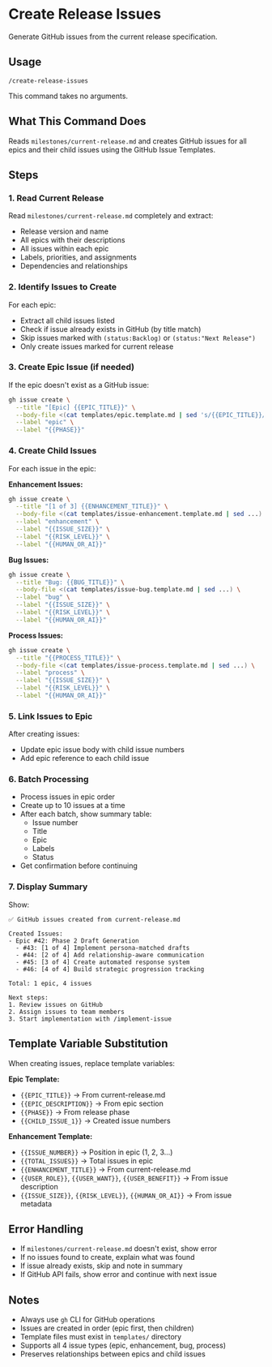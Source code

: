 # Create Release Issues

Generate GitHub issues from the current release specification.

## Usage

```
/create-release-issues
```

This command takes no arguments.

## What This Command Does

Reads `milestones/current-release.md` and creates GitHub issues for all epics and their child issues using the GitHub Issue Templates.

## Steps

### 1. Read Current Release

Read `milestones/current-release.md` completely and extract:
- Release version and name
- All epics with their descriptions
- All issues within each epic
- Labels, priorities, and assignments
- Dependencies and relationships

### 2. Identify Issues to Create

For each epic:
- Extract all child issues listed
- Check if issue already exists in GitHub (by title match)
- Skip issues marked with `(status:Backlog)` or `(status:"Next Release")`
- Only create issues marked for current release

### 3. Create Epic Issue (if needed)

If the epic doesn't exist as a GitHub issue:

```bash
gh issue create \
  --title "[Epic] {{EPIC_TITLE}}" \
  --body-file <(cat templates/epic.template.md | sed 's/{{EPIC_TITLE}}/Actual Title/g') \
  --label "epic" \
  --label "{{PHASE}}"
```

### 4. Create Child Issues

For each issue in the epic:

**Enhancement Issues:**
```bash
gh issue create \
  --title "[1 of 3] {{ENHANCEMENT_TITLE}}" \
  --body-file <(cat templates/issue-enhancement.template.md | sed ...) \
  --label "enhancement" \
  --label "{{ISSUE_SIZE}}" \
  --label "{{RISK_LEVEL}}" \
  --label "{{HUMAN_OR_AI}}"
```

**Bug Issues:**
```bash
gh issue create \
  --title "Bug: {{BUG_TITLE}}" \
  --body-file <(cat templates/issue-bug.template.md | sed ...) \
  --label "bug" \
  --label "{{ISSUE_SIZE}}" \
  --label "{{RISK_LEVEL}}" \
  --label "{{HUMAN_OR_AI}}"
```

**Process Issues:**
```bash
gh issue create \
  --title "{{PROCESS_TITLE}}" \
  --body-file <(cat templates/issue-process.template.md | sed ...) \
  --label "process" \
  --label "{{ISSUE_SIZE}}" \
  --label "{{RISK_LEVEL}}" \
  --label "{{HUMAN_OR_AI}}"
```

### 5. Link Issues to Epic

After creating issues:
- Update epic issue body with child issue numbers
- Add epic reference to each child issue

### 6. Batch Processing

- Process issues in epic order
- Create up to 10 issues at a time
- After each batch, show summary table:
  - Issue number
  - Title
  - Epic
  - Labels
  - Status
- Get confirmation before continuing

### 7. Display Summary

Show:
```
✅ GitHub issues created from current-release.md

Created Issues:
- Epic #42: Phase 2 Draft Generation
  - #43: [1 of 4] Implement persona-matched drafts
  - #44: [2 of 4] Add relationship-aware communication
  - #45: [3 of 4] Create automated response system
  - #46: [4 of 4] Build strategic progression tracking

Total: 1 epic, 4 issues

Next steps:
1. Review issues on GitHub
2. Assign issues to team members
3. Start implementation with /implement-issue
```

## Template Variable Substitution

When creating issues, replace template variables:

**Epic Template:**
- `{{EPIC_TITLE}}` → From current-release.md
- `{{EPIC_DESCRIPTION}}` → From epic section
- `{{PHASE}}` → From release phase
- `{{CHILD_ISSUE_1}}` → Created issue numbers

**Enhancement Template:**
- `{{ISSUE_NUMBER}}` → Position in epic (1, 2, 3...)
- `{{TOTAL_ISSUES}}` → Total issues in epic
- `{{ENHANCEMENT_TITLE}}` → From current-release.md
- `{{USER_ROLE}}`, `{{USER_WANT}}`, `{{USER_BENEFIT}}` → From issue description
- `{{ISSUE_SIZE}}`, `{{RISK_LEVEL}}`, `{{HUMAN_OR_AI}}` → From issue metadata

## Error Handling

- If `milestones/current-release.md` doesn't exist, show error
- If no issues found to create, explain what was found
- If issue already exists, skip and note in summary
- If GitHub API fails, show error and continue with next issue

## Notes

- Always use `gh` CLI for GitHub operations
- Issues are created in order (epic first, then children)
- Template files must exist in `templates/` directory
- Supports all 4 issue types (epic, enhancement, bug, process)
- Preserves relationships between epics and child issues
